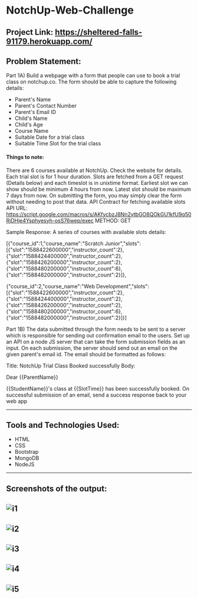 # NotchUp-Web-Challenge
## Project Link: https://sheltered-falls-91179.herokuapp.com/

## Problem Statement:
Part 1A) Build a webpage with a form that people can use to book a trial class on notchup.co. The form should be able to capture the following details:
* Parent's Name
* Parent's Contact Number
* Parent's Email ID
* Child's Name
* Child's Age
* Course Name
* Suitable Date for a trial class
* Suitable Time Slot for the trial class

#### Things to note:
There are 6 courses available at NotchUp. Check the website for details. Each trial slot is for 1 hour duration.
Slots are fetched from a GET request (Details below) and each timeslot is in unixtime format.
Earliest slot we can show should be minimum 4 hours from now.
Latest slot should be maximum 7 days from now.
On submitting the form, you may simply clear the form without needing to post that data.
API Contract for fetching available slots
API URL: https://script.google.com/macros/s/AKfycbzJ8Nn2ytbGO8QOkGU1kfU9q50RjDHje4Ysphyesyh-osS76wep/exec
METHOD: GET

Sample Response:
A series of courses with available slots details:

[{"course_id":1,"course_name":"Scratch Junior","slots":[{"slot":"1588422600000","instructor_count":2},{"slot":"1588424400000","instructor_count":2},{"slot":"1588426200000","instructor_count":2},{"slot":"1588480200000","instructor_count":6},{"slot":"1588482000000","instructor_count":2}]},

{"course_id":2,"course_name":"Web Development","slots":[{"slot":"1588422600000","instructor_count":2},{"slot":"1588424400000","instructor_count":2},{"slot":"1588426200000","instructor_count":2},{"slot":"1588480200000","instructor_count":6},{"slot":"1588482000000","instructor_count":2}]}]

 

Part 1B) The data submitted through the form needs to be sent to a server which is responsible for sending out confirmation email to the users.
Set up an API on a node JS server that can take the form submission fields as an input.
On each submission, the server should send out an email on the given parent's email id.
The email should be formatted as follows:

Title: NotchUp Trial Class Booked successfully
Body:

Dear {{ParentName}}

{{StudentName}}'s class at {{SlotTime}} has been successfully booked.
On successful submission of an email, send a success response back to your web app



---
## Tools and Technologies Used: 
* HTML
* CSS
* Bootstrap
* MongoDB
* NodeJS
---

## Screenshots of the output:
![i1](https://user-images.githubusercontent.com/48095368/111901591-2a3b7d00-8a5f-11eb-91c9-e75d71f64046.png)
---
![i2](https://user-images.githubusercontent.com/48095368/111901595-30c9f480-8a5f-11eb-8f0e-d2a25e244bc9.png)
---
![i3](https://user-images.githubusercontent.com/48095368/111901599-36273f00-8a5f-11eb-9eaf-68d2b102c9f8.png)
---
![i4](https://user-images.githubusercontent.com/48095368/111901605-3aebf300-8a5f-11eb-8a96-7ffe7f79e368.png)
---
![i5](https://user-images.githubusercontent.com/48095368/111901608-3fb0a700-8a5f-11eb-98ee-0f0f12f117cc.png)
---
